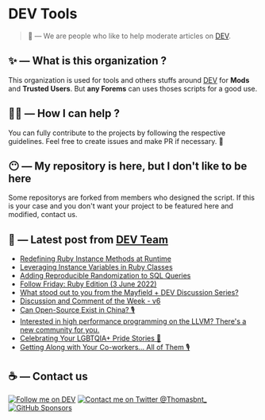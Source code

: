 # DEV Tools

> 🔧 — We are people who like to help moderate articles on [DEV](https://dev.to).

## ✨ — What is this organization ?

This organization is used for tools and others stuffs around [DEV](https://dev.to) for **Mods** and **Trusted Users**. But __any Forems__ can uses thoses scripts for a good use.


## 💪🏼 — How I can help ?

You can fully contribute to the projects by following the respective guidelines. Feel free to create issues and make PR if necessary. 🎉

## 😶 — My repository is here, but I don't like to be here

Some repositorys are forked from members who designed the script. If this is your case and you don't want your project to be featured here and modified, contact us.

## 📝 — Latest post from [DEV Team](https://dev.to/devteam)

<!-- BLOG-POST-LIST:START -->
- [Redefining Ruby Instance Methods at Runtime](https://dev.to/devteam/redefining-ruby-instance-methods-at-runtime-3c9o)
- [Leveraging Instance Variables in Ruby Classes](https://dev.to/devteam/leveraging-instance-variables-in-ruby-classes-4f90)
- [Adding Reproducible Randomization to SQL Queries](https://dev.to/devteam/adding-reproducible-randomization-to-sql-queries-3dnb)
- [Follow Friday: Ruby Edition &lpar;3 June 2022&rpar;](https://dev.to/devteam/follow-friday-ruby-edition-3-june-2022-1jmm)
- [What stood out to you from the Mayfield + DEV Discussion Series?](https://dev.to/devteam/what-stood-out-to-you-from-the-mayfield-dev-discussion-series-3lim)
- [Discussion and Comment of the Week - v6](https://dev.to/devteam/discussion-and-comment-of-the-week-v6-pmg)
- [Can Open-Source Exist in China? 🎙](https://dev.to/devteam/can-open-source-exist-in-china-57nb)
- [Interested in high performance programming on the LLVM? There&#39;s a new community for you.](https://dev.to/devteam/interested-in-high-performance-programming-on-the-llvm-theres-a-new-community-for-you-4501)
- [Celebrating Your LGBTQIA+ Pride Stories 💖](https://dev.to/devteam/celebrating-lgbtqia-pride-with-donations-to-the-marsha-p-johnson-institute-33aj)
- [Getting Along with Your Co-workers... All of Them 🎙](https://dev.to/devteam/getting-along-with-your-co-workers-all-of-them-hlk)
<!-- BLOG-POST-LIST:END -->


## ☕ — Contact us

[![Follow me on DEV](https://img.shields.io/badge/dev.to-%2308090A.svg?&style=for-the-badge&logo=dev.to&logoColor=white&alt=devto)](https://dev.to/thomasbnt)
[![Contact me on Twitter @Thomasbnt_](https://img.shields.io/badge/Contact%20me%20on%20Twitter-%231DA1F2.svg?&style=for-the-badge&logo=twitter&logoColor=white&alt=twitter)](https://twitter.com/messages/1142357270-1142357270?text=Hello,%20I%20contact%20you%20from%20devtotools%20&recipient_id=1142357270) [![GitHub Sponsors](https://img.shields.io/badge/Sponsor%20me-%23EA54AE.svg?&style=for-the-badge&logo=github-sponsors&logoColor=white)](https://github.com/sponsors/thomasbnt)


